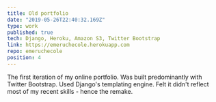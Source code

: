 ```yaml
---
title: Old portfolio
date: "2019-05-26T22:40:32.169Z"
type: work
published: true
tech: Django, Heroku, Amazon S3, Twitter Bootstrap
link: https://emeruchecole.herokuapp.com
repo: emeruchecole
position: 4
---
```


The first iteration of my online portfolio. Was built predominantly with Twitter Bootstrap. Used Django's templating engine. Felt it didn't reflect most of my recent skills - hence the remake.
